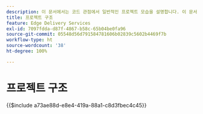 ```yaml
---
description: 이 문서에서는 코드 관점에서 일반적인 프로젝트 모습을 설명합니다. 이 문서를 읽기 전에 시작 - 개발자 튜토리얼 문서를 숙지하시기 바랍니다.
title: 프로젝트 구조
feature: Edge Delivery Services
exl-id: 7097fdda-d87f-4867-b58c-65b04be0fa96
source-git-commit: 05548d56d791584781606b02839c5602b4469f7b
workflow-type: ht
source-wordcount: '38'
ht-degree: 100%

---
```


# 프로젝트 구조

{{$include a73ae88d-e8e4-419a-88a1-c8d3fbec4c45}}
